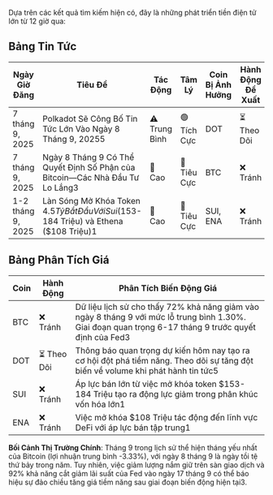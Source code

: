 Dựa trên các kết quả tìm kiếm hiện có, đây là những phát triển tiền điện tử lớn từ 12 giờ qua:

## Bảng Tin Tức

| Ngày Giờ Đăng | Tiêu Đề | Tác Động | Tâm Lý | Coin Bị Ảnh Hưởng | Hành Động Đề Xuất |
|------------------|----------|---------|-----------|------------------|------------------|
| 7 tháng 9, 2025 | Polkadot Sẽ Công Bố Tin Tức Lớn Vào Ngày 8 Tháng 9, 20255 | ⚠️ Trung Bình | 🟢 Tích Cực | DOT | ⏳ Theo Dõi |
| 7 tháng 9, 2025 | Ngày 8 Tháng 9 Có Thể Quyết Định Số Phận của Bitcoin—Các Nhà Đầu Tư Lo Lắng3 | 🚨 Cao | 🔴 Tiêu Cực | BTC | ❌ Tránh |
| 1-2 tháng 9, 2025 | Làn Sóng Mở Khóa Token $4.5 Tỷ Bắt Đầu Với Sui ($153-184 Triệu) và Ethena ($108 Triệu)1 | 🚨 Cao | 🔴 Tiêu Cực | SUI, ENA | ❌ Tránh |

## Bảng Phân Tích Giá

| Coin | Hành Động | Phân Tích Biến Động Giá |
|------|--------|---------------------|
| BTC | ❌ Tránh | Dữ liệu lịch sử cho thấy 72% khả năng giảm vào ngày 8 tháng 9 với mức lỗ trung bình 1.30%. Giai đoạn quan trọng 6-17 tháng 9 trước quyết định của Fed3 |
| DOT | ⏳ Theo Dõi | Thông báo quan trọng dự kiến hôm nay tạo ra cơ hội đột phá tiềm năng. Theo dõi sự tăng đột biến về volume khi phát hành tin tức5 |
| SUI | ❌ Tránh | Áp lực bán lớn từ việc mở khóa token $153-184 Triệu tạo ra động lực giảm trong phân khúc vốn hóa lớn1 |
| ENA | ❌ Tránh | Việc mở khóa $108 Triệu tác động đến lĩnh vực DeFi với áp lực bán tập trung1 |

**Bối Cảnh Thị Trường Chính**: Tháng 9 trong lịch sử thể hiện tháng yếu nhất của Bitcoin (lợi nhuận trung bình -3.33%), với ngày 8 tháng 9 là ngày tồi tệ thứ bảy trong năm. Tuy nhiên, việc giảm lượng nắm giữ trên sàn giao dịch và 92% khả năng cắt giảm lãi suất của Fed vào ngày 17 tháng 9 có thể báo hiệu sự đảo chiều tăng giá tiềm năng sau giai đoạn biến động hiện tại3.